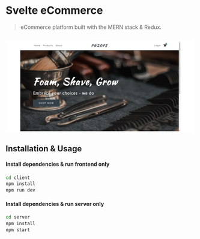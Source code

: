 # Svelte eCommerce

> eCommerce platform built with the MERN stack & Redux.

<h2 align="center">
  <img src="screenshots.gif" alt="Svelte-eCommerce" width="600px" />
  <br>
</h2>

## Installation & Usage

#### Install dependencies & run frontend only
```bash
cd client
npm install
npm run dev
```

#### Install dependencies & run server only
```bash
cd server
npm install
npm start
```
